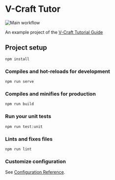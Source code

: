 # V-Craft Tutor

![Main workflow](https://github.com/yoychen/v-craft-tutor/workflows/Main%20workflow/badge.svg)

An example project of the [V-Craft Tutorial Guide](https://yoychen.github.io/v-craft/docs/guide/tutorial.html)

## Project setup
```
npm install
```

### Compiles and hot-reloads for development
```
npm run serve
```

### Compiles and minifies for production
```
npm run build
```

### Run your unit tests
```
npm run test:unit
```

### Lints and fixes files
```
npm run lint
```

### Customize configuration
See [Configuration Reference](https://cli.vuejs.org/config/).
